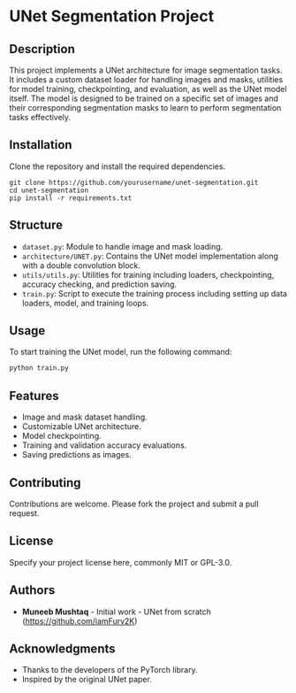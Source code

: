 
# UNet Segmentation Project

## Description
This project implements a UNet architecture for image segmentation tasks. It includes a custom dataset loader for handling images and masks, utilities for model training, checkpointing, and evaluation, as well as the UNet model itself. The model is designed to be trained on a specific set of images and their corresponding segmentation masks to learn to perform segmentation tasks effectively.

## Installation
Clone the repository and install the required dependencies.

```
git clone https://github.com/yourusername/unet-segmentation.git
cd unet-segmentation
pip install -r requirements.txt
```

## Structure
- `dataset.py`: Module to handle image and mask loading.
- `architecture/UNET.py`: Contains the UNet model implementation along with a double convolution block.
- `utils/utils.py`: Utilities for training including loaders, checkpointing, accuracy checking, and prediction saving.
- `train.py`: Script to execute the training process including setting up data loaders, model, and training loops.

## Usage
To start training the UNet model, run the following command:

```bash
python train.py
```

## Features
- Image and mask dataset handling.
- Customizable UNet architecture.
- Model checkpointing.
- Training and validation accuracy evaluations.
- Saving predictions as images.

## Contributing
Contributions are welcome. Please fork the project and submit a pull request.

## License
Specify your project license here, commonly MIT or GPL-3.0.

## Authors
- **Muneeb Mushtaq** - Initial work - UNet from scratch (https://github.com/iamFury2K)

## Acknowledgments
- Thanks to the developers of the PyTorch library.
- Inspired by the original UNet paper.
```

